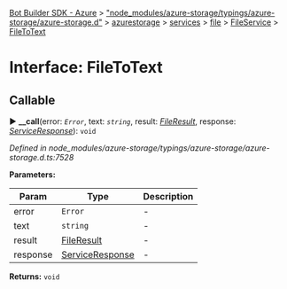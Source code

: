 [Bot Builder SDK - Azure](../README.md) > ["node_modules/azure-storage/typings/azure-storage/azure-storage.d"](../modules/_node_modules_azure_storage_typings_azure_storage_azure_storage_d_.md) > [azurestorage](../modules/_node_modules_azure_storage_typings_azure_storage_azure_storage_d_.azurestorage.md) > [services](../modules/_node_modules_azure_storage_typings_azure_storage_azure_storage_d_.azurestorage.services.md) > [file](../modules/_node_modules_azure_storage_typings_azure_storage_azure_storage_d_.azurestorage.services.file.md) > [FileService](../modules/_node_modules_azure_storage_typings_azure_storage_azure_storage_d_.azurestorage.services.file.fileservice.md) > [FileToText](../interfaces/_node_modules_azure_storage_typings_azure_storage_azure_storage_d_.azurestorage.services.file.fileservice.filetotext.md)



# Interface: FileToText

## Callable
► **__call**(error: *`Error`*, text: *`string`*, result: *[FileResult](_node_modules_azure_storage_typings_azure_storage_azure_storage_d_.azurestorage.services.file.fileservice.fileresult.md)*, response: *[ServiceResponse](_node_modules_azure_storage_typings_azure_storage_azure_storage_d_.azurestorage.serviceresponse.md)*): `void`



*Defined in node_modules/azure-storage/typings/azure-storage/azure-storage.d.ts:7528*



**Parameters:**

| Param | Type | Description |
| ------ | ------ | ------ |
| error | `Error`   |  - |
| text | `string`   |  - |
| result | [FileResult](_node_modules_azure_storage_typings_azure_storage_azure_storage_d_.azurestorage.services.file.fileservice.fileresult.md)   |  - |
| response | [ServiceResponse](_node_modules_azure_storage_typings_azure_storage_azure_storage_d_.azurestorage.serviceresponse.md)   |  - |





**Returns:** `void`





